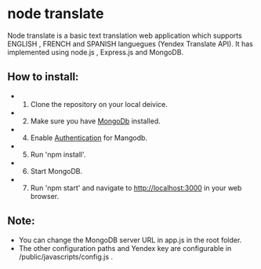# node translate

Node translate is a basic text translation web application which supports ENGLISH , FRENCH and SPANISH languegues (Yendex Translate API).
It has implemented using node.js , Express.js and MongoDB.

## How to install:
+ 1. Clone the repository on your local deivice. 
+ 2. Make sure you have [MongoDb](https://docs.mongodb.com/manual/installation/?jmp=footer) installed.
+ 4. Enable [Authentication](https://docs.mongodb.com/manual/tutorial/enable-authentication/) for Mangodb.
+ 5. Run 'npm install'.
+ 6. Start MongoDB.
+ 7. Run 'npm start' and navigate to [http://localhost:3000](http://localhost:3000) in your web browser.

## Note:
+ You can change the MongoDB server URL in app.js in the root folder.
+ The other configuration paths and Yendex key are configurable in /public/javascripts/config.js .
